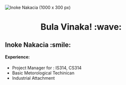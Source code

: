 
![Inoke Nakacia (1000 x 300 px)](https://user-images.githubusercontent.com/55421987/141046615-ae96e1fb-e21d-44b3-8206-9641ec54d1c6.png)

<!-- title only -->
<h1 align="center"> Bula Vinaka! :wave: </h1>

<!-- title with div -->
<div > <h2 > Inoke Nakacia :smile:</h2> </div>

<!-- title with span (you can render emojis or markdown inside it) -->
<span align="center"> <h4> Experience: </h4> </span>
<ul>
  <li>Project Manager for : IS314, CS314</li>
  <li>Basic Metorological Techinican</li>
  <li>Industrial Attachment</li>
</ul>

